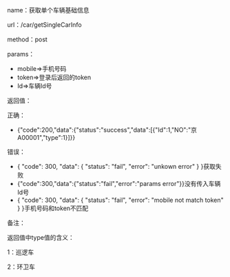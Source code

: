 name：获取单个车辆基础信息

url：/car/getSingleCarInfo

method：post

params：

* mobile=&gt;手机号码
* token=&gt;登录后返回的token
* Id=&gt;车辆Id号

返回值：

正确：

* {"code":200,"data":{"status":"success","data":\[{"Id":1,"NO":"京A00001","type":1}\]}}

错误：

* { "code": 300, "data": { "status": "fail", "error": "unkown error" } }获取失败
* {"code":300,"data":{"status":"fail","error":"params error"}}没有传入车辆Id号
* { "code": 300, "data": { "status": "fail", "error": "mobile not match token" } }手机号码和token不匹配

备注：

返回值中type值的含义：

1：巡逻车

2：环卫车


